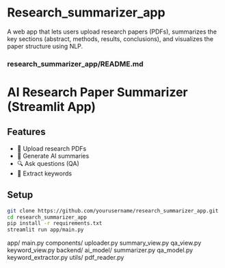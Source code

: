 # Research_summarizer_app
A web app that lets users upload research papers (PDFs), summarizes the key sections (abstract, methods, results, conclusions), and visualizes the paper structure using NLP.
### research_summarizer_app/README.md

# AI Research Paper Summarizer (Streamlit App)

## Features
- 📄 Upload research PDFs
- 🤖 Generate AI summaries
- 🔍 Ask questions (QA)
- 🧠 Extract keywords

## Setup
```bash
git clone https://github.com/yourusername/research_summarizer_app.git
cd research_summarizer_app
pip install -r requirements.txt
streamlit run app/main.py
```
app/
  main.py
  components/
    uploader.py
    summary_view.py
    qa_view.py
    keyword_view.py
backend/
  ai_model/
    summarizer.py
    qa_model.py
    keyword_extractor.py
  utils/
    pdf_reader.py
